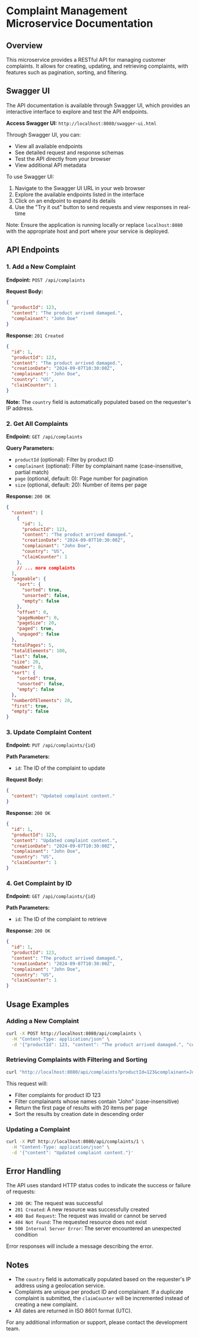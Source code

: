 # Complaint Management Microservice Documentation

## Overview

This microservice provides a RESTful API for managing customer complaints. It allows for creating, updating, and retrieving complaints, with features such as pagination, sorting, and filtering.

## Swagger UI

The API documentation is available through Swagger UI, which provides an interactive interface to explore and test the API endpoints.

**Access Swagger UI:** `http://localhost:8080/swagger-ui.html`

Through Swagger UI, you can:
- View all available endpoints
- See detailed request and response schemas
- Test the API directly from your browser
- View additional API metadata

To use Swagger UI:
1. Navigate to the Swagger UI URL in your web browser
2. Explore the available endpoints listed in the interface
3. Click on an endpoint to expand its details
4. Use the "Try it out" button to send requests and view responses in real-time

Note: Ensure the application is running locally or replace `localhost:8080` with the appropriate host and port where your service is deployed.


## API Endpoints

### 1. Add a New Complaint

**Endpoint:** `POST /api/complaints`

**Request Body:**
```json
{
  "productId": 123,
  "content": "The product arrived damaged.",
  "complainant": "John Doe"
}
```

**Response:** `201 Created`
```json
{
  "id": 1,
  "productId": 123,
  "content": "The product arrived damaged.",
  "creationDate": "2024-09-07T10:30:00Z",
  "complainant": "John Doe",
  "country": "US",
  "claimCounter": 1
}
```

**Note:** The `country` field is automatically populated based on the requester's IP address.

### 2. Get All Complaints

**Endpoint:** `GET /api/complaints`

**Query Parameters:**
- `productId` (optional): Filter by product ID
- `complainant` (optional): Filter by complainant name (case-insensitive, partial match)
- `page` (optional, default: 0): Page number for pagination
- `size` (optional, default: 20): Number of items per page

**Response:** `200 OK`
```json
{
  "content": [
    {
      "id": 1,
      "productId": 123,
      "content": "The product arrived damaged.",
      "creationDate": "2024-09-07T10:30:00Z",
      "complainant": "John Doe",
      "country": "US",
      "claimCounter": 1
    },
    // ... more complaints
  ],
  "pageable": {
    "sort": {
      "sorted": true,
      "unsorted": false,
      "empty": false
    },
    "offset": 0,
    "pageNumber": 0,
    "pageSize": 20,
    "paged": true,
    "unpaged": false
  },
  "totalPages": 5,
  "totalElements": 100,
  "last": false,
  "size": 20,
  "number": 0,
  "sort": {
    "sorted": true,
    "unsorted": false,
    "empty": false
  },
  "numberOfElements": 20,
  "first": true,
  "empty": false
}
```

### 3. Update Complaint Content

**Endpoint:** `PUT /api/complaints/{id}`

**Path Parameters:**
- `id`: The ID of the complaint to update

**Request Body:**
```json
{
  "content": "Updated complaint content."
}
```

**Response:** `200 OK`
```json
{
  "id": 1,
  "productId": 123,
  "content": "Updated complaint content.",
  "creationDate": "2024-09-07T10:30:00Z",
  "complainant": "John Doe",
  "country": "US",
  "claimCounter": 1
}
```

### 4. Get Complaint by ID

**Endpoint:** `GET /api/complaints/{id}`

**Path Parameters:**
- `id`: The ID of the complaint to retrieve

**Response:** `200 OK`
```json
{
  "id": 1,
  "productId": 123,
  "content": "The product arrived damaged.",
  "creationDate": "2024-09-07T10:30:00Z",
  "complainant": "John Doe",
  "country": "US",
  "claimCounter": 1
}
```

## Usage Examples

### Adding a New Complaint

```bash
curl -X POST http://localhost:8080/api/complaints \
  -H "Content-Type: application/json" \
  -d '{"productId": 123, "content": "The product arrived damaged.", "complainant": "John Doe"}'
```

### Retrieving Complaints with Filtering and Sorting

```bash
curl "http://localhost:8080/api/complaints?productId=123&complainant=John&page=0&size=20&sortBy=creationDate&sortDirection=desc"
```

This request will:
- Filter complaints for product ID 123
- Filter complainants whose names contain "John" (case-insensitive)
- Return the first page of results with 20 items per page
- Sort the results by creation date in descending order

### Updating a Complaint

```bash
curl -X PUT http://localhost:8080/api/complaints/1 \
  -H "Content-Type: application/json" \
  -d '{"content": "Updated complaint content."}'
```

## Error Handling

The API uses standard HTTP status codes to indicate the success or failure of requests:

- `200 OK`: The request was successful
- `201 Created`: A new resource was successfully created
- `400 Bad Request`: The request was invalid or cannot be served
- `404 Not Found`: The requested resource does not exist
- `500 Internal Server Error`: The server encountered an unexpected condition

Error responses will include a message describing the error.

## Notes

- The `country` field is automatically populated based on the requester's IP address using a geolocation service.
- Complaints are unique per product ID and complainant. If a duplicate complaint is submitted, the `claimCounter` will be incremented instead of creating a new complaint.
- All dates are returned in ISO 8601 format (UTC).

For any additional information or support, please contact the development team.
